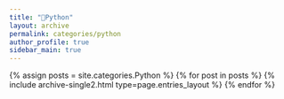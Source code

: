 ```yaml
---
title: "🐍Python"
layout: archive
permalink: categories/python
author_profile: true
sidebar_main: true
---
```


{% assign posts = site.categories.Python %}
{% for post in posts %} {% include archive-single2.html type=page.entries_layout %} {% endfor %}